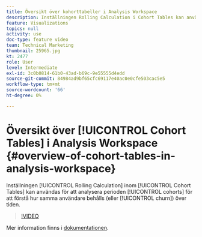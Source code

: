 ```yaml
---
title: Översikt över kohorttabeller i Analysis Workspace
description: Inställningen Rolling Calculation i Cohort Tables kan användas för att analysera kohortperiod över en period och för att förstå hur samma användare behålls (eller faller bort) över tiden.
feature: Visualizations
topics: null
activity: use
doc-type: feature video
team: Technical Marketing
thumbnail: 25965.jpg
kt: 2477
role: User
level: Intermediate
exl-id: 3c0b0814-61b0-43ad-b69c-9e55555d4edd
source-git-commit: 84984ad9bf65cfc69117e40ac0e0cfe503cac5e5
workflow-type: tm+mt
source-wordcount: '66'
ht-degree: 0%

---
```


# Översikt över [!UICONTROL Cohort Tables] i Analysis Workspace {#overview-of-cohort-tables-in-analysis-workspace}

Inställningen [!UICONTROL Rolling Calculation] inom [!UICONTROL Cohort Tables] kan användas för att analysera perioden [!UICONTROL cohorts] för att förstå hur samma användare behålls (eller [!UICONTROL churn]) över tiden.

>[!VIDEO](https://video.tv.adobe.com/v/25965/?quality=12&learn=on)

Mer information finns i [dokumentationen](https://experienceleague.adobe.com/docs/analytics/analyze/analysis-workspace/visualizations/cohort-table/cohort-analysis.html?lang=en).

